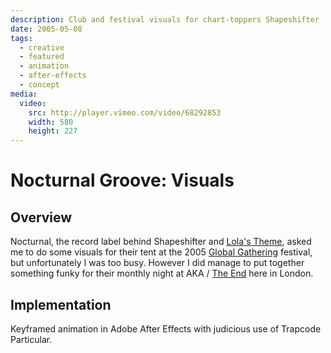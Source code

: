 ```yaml
---
description: Club and festival visuals for chart-toppers Shapeshifter
date: 2005-05-08
tags:
  - creative
  - featured
  - animation
  - after-effects
  - concept
media:
  video:
    src: http://player.vimeo.com/video/68292853
    width: 580
    height: 227
---
```


# Nocturnal Groove: Visuals

## Overview

Nocturnal, the record label behind Shapeshifter and [Lola's Theme](http://www.youtube.com/watch?v=kIC0aQ56ASE), asked me to do some visuals for their tent at the 2005 [Global Gathering](http://www.globalgathering.com/) festival, but unfortunately I was too busy. However I did manage to put together something funky for their monthly night at AKA / [The End](http://www.endclub.com/) here in London.

## Implementation

Keyframed animation in Adobe After Effects with judicious use of Trapcode Particular.
